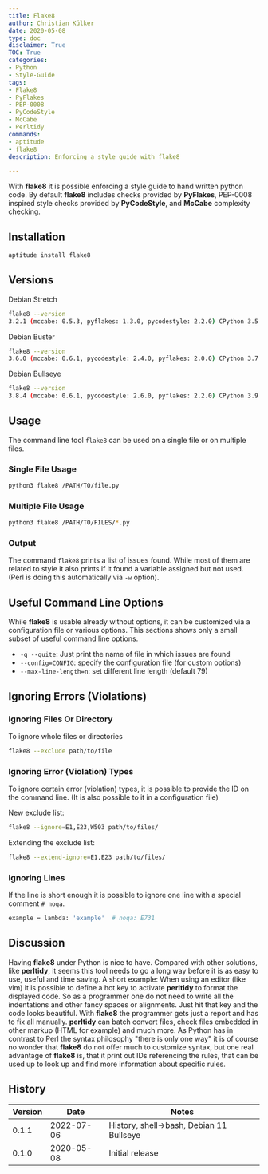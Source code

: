 ```yaml
---
title: Flake8
author: Christian Külker
date: 2020-05-08
type: doc
disclaimer: True
TOC: True
categories:
- Python
- Style-Guide
tags:
- Flake8
- PyFlakes
- PEP-0008
- PyCodeStyle
- McCabe
- Perltidy
commands:
- aptitude
- flake8
description: Enforcing a style guide with flake8

---
```


With **flake8** it is possible enforcing a style guide to hand written python
code.  By default **flake8** includes checks provided by **PyFlakes**, PEP-0008
inspired style checks provided by **PyCodeStyle**, and **McCabe** complexity
checking.

## Installation

```bash
aptitude install flake8
```

## Versions

Debian Stretch

```bash
flake8 --version
3.2.1 (mccabe: 0.5.3, pyflakes: 1.3.0, pycodestyle: 2.2.0) CPython 3.5.3 on Linux
```

Debian Buster

```bash
flake8 --version
3.6.0 (mccabe: 0.6.1, pycodestyle: 2.4.0, pyflakes: 2.0.0) CPython 3.7.3 on Linux
```

Debian Bullseye

```bash
flake8 --version
3.8.4 (mccabe: 0.6.1, pycodestyle: 2.6.0, pyflakes: 2.2.0) CPython 3.9.2 on Linux
```

## Usage

The command line tool `flake8` can be used on a single file or on multiple
files.

### Single File Usage

```bash
python3 flake8 /PATH/TO/file.py
```

### Multiple File Usage

```bash
python3 flake8 /PATH/TO/FILES/*.py
```

### Output

The command `flake8` prints a list of issues found. While most of them are
related to style it also prints if it found a variable assigned but not used.
(Perl is doing this automatically via `-w` option).

## Useful Command Line Options

While **flake8** is usable already without options, it can be customized via
a configuration file or various options. This sections shows only a small
subset of useful command line options.

* `-q --quite`: Just print the name of file in which issues are found
* `--config=CONFIG`: specify the configuration file (for custom options)
* `--max-line-length=n`: set different line length (default 79)

## Ignoring Errors (Violations)

### Ignoring Files Or Directory

To ignore whole files or directories

```bash
flake8 --exclude path/to/file
```

### Ignoring Error (Violation) Types

To ignore certain error (violation) types, it is possible to provide the ID on
the command line. (It is also possible to it in a configuration file)

New exclude list:

```bash
flake8 --ignore=E1,E23,W503 path/to/files/
```

Extending the exclude list:

```bash
flake8 --extend-ignore=E1,E23 path/to/files/
```

### Ignoring Lines

If the line is short enough it is possible to ignore one line with a special
comment `# noqa`.

```bash
example = lambda: 'example'  # noqa: E731
```

## Discussion

Having **flake8**  under Python is nice to have. Compared with other solutions,
like **perltidy**, it seems this tool needs to go a long way before it is
as easy to use, useful and time saving. A short example: When using an editor
(like vim) it is possible to define a hot key to activate **perltidy** to
format the displayed code. So as a programmer one do not need to write all the
indentations and other fancy spaces or alignments. Just hit that key and the
code looks beautiful. With **flake8** the programmer gets just a report and has
to fix all manually. **perltidy** can batch convert files, check files embedded
in other markup (HTML for example) and much more. As Python has in contrast to
Perl the syntax philosophy "there is only one way" it is of course no
wonder that **flake8** do not offer much to customize syntax, but one real
advantage of **flake8** is, that it print out IDs referencing the rules, that
can be used up to look up and find more information about specific rules.

## History

| Version | Date       | Notes                                                |
| ------- | ---------- | ---------------------------------------------------- |
| 0.1.1   | 2022-07-06 | History, shell->bash, Debian 11 Bullseye             |
| 0.1.0   | 2020-05-08 | Initial release                                      |

